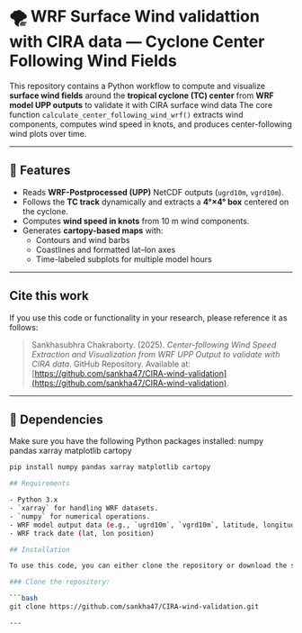# 🌪️ WRF Surface Wind validattion with CIRA data — Cyclone Center Following Wind Fields

This repository contains a Python workflow to compute and visualize **surface wind fields** around the **tropical cyclone (TC) center** from **WRF model UPP outputs**
to validate it with CIRA surface wind data 
The core function `calculate_center_following_wind_wrf()` extracts wind components, computes wind speed in knots, and produces center-following wind plots over time.

---

## 🚀 Features

- Reads **WRF-Postprocessed (UPP)** NetCDF outputs (`ugrd10m`, `vgrd10m`).
- Follows the **TC track** dynamically and extracts a **4°×4° box** centered on the cyclone.
- Computes **wind speed in knots** from 10 m wind components.
- Generates **cartopy-based maps** with:
  - Contours and wind barbs
  - Coastlines and formatted lat–lon axes
  - Time-labeled subplots for multiple model hours

---

## Cite this work

If you use this code or functionality in your research, please reference it as follows:

> Sankhasubhra Chakraborty. (2025). *Center-following Wind Speed Extraction and Visualization from WRF UPP Output to validate with CIRA data*. GitHub Repository. Available at: [https://github.com/sankha47/CIRA-wind-validation](https://github.com/sankha47/CIRA-wind-validation).

---

## 🧩 Dependencies

Make sure you have the following Python packages installed:
numpy 
pandas
xarray
matplotlib 
cartopy

```bash
pip install numpy pandas xarray matplotlib cartopy

## Requirements

- Python 3.x
- `xarray` for handling WRF datasets.
- `numpy` for numerical operations.
- WRF model output data (e.g., `ugrd10m`, `vgrd10m`, latitude, longitude, and time data).
- WRF track date (lat, lon position)

## Installation

To use this code, you can either clone the repository or download the script directly.

### Clone the repository:

```bash
git clone https://github.com/sankha47/CIRA-wind-validation.git

---

